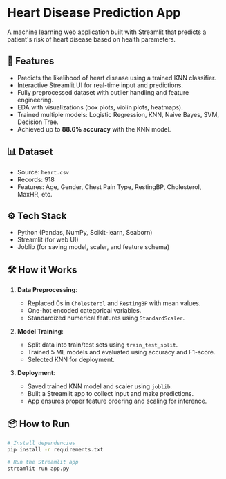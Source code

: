 # Heart Disease Prediction App

A machine learning web application built with Streamlit that predicts a patient's risk of heart disease based on health parameters.

## 🚀 Features
- Predicts the likelihood of heart disease using a trained KNN classifier.
- Interactive Streamlit UI for real-time input and predictions.
- Fully preprocessed dataset with outlier handling and feature engineering.
- EDA with visualizations (box plots, violin plots, heatmaps).
- Trained multiple models: Logistic Regression, KNN, Naive Bayes, SVM, Decision Tree.
- Achieved up to **88.6% accuracy** with the KNN model.

## 📊 Dataset
- Source: `heart.csv`
- Records: 918
- Features: Age, Gender, Chest Pain Type, RestingBP, Cholesterol, MaxHR, etc.

## ⚙️ Tech Stack
- Python (Pandas, NumPy, Scikit-learn, Seaborn)
- Streamlit (for web UI)
- Joblib (for saving model, scaler, and feature schema)

## 🛠 How it Works
1. **Data Preprocessing**:
   - Replaced 0s in `Cholesterol` and `RestingBP` with mean values.
   - One-hot encoded categorical variables.
   - Standardized numerical features using `StandardScaler`.

2. **Model Training**:
   - Split data into train/test sets using `train_test_split`.
   - Trained 5 ML models and evaluated using accuracy and F1-score.
   - Selected KNN for deployment.

3. **Deployment**:
   - Saved trained KNN model and scaler using `joblib`.
   - Built a Streamlit app to collect input and make predictions.
   - App ensures proper feature ordering and scaling for inference.

## 📦 How to Run

```bash
# Install dependencies
pip install -r requirements.txt

# Run the Streamlit app
streamlit run app.py
